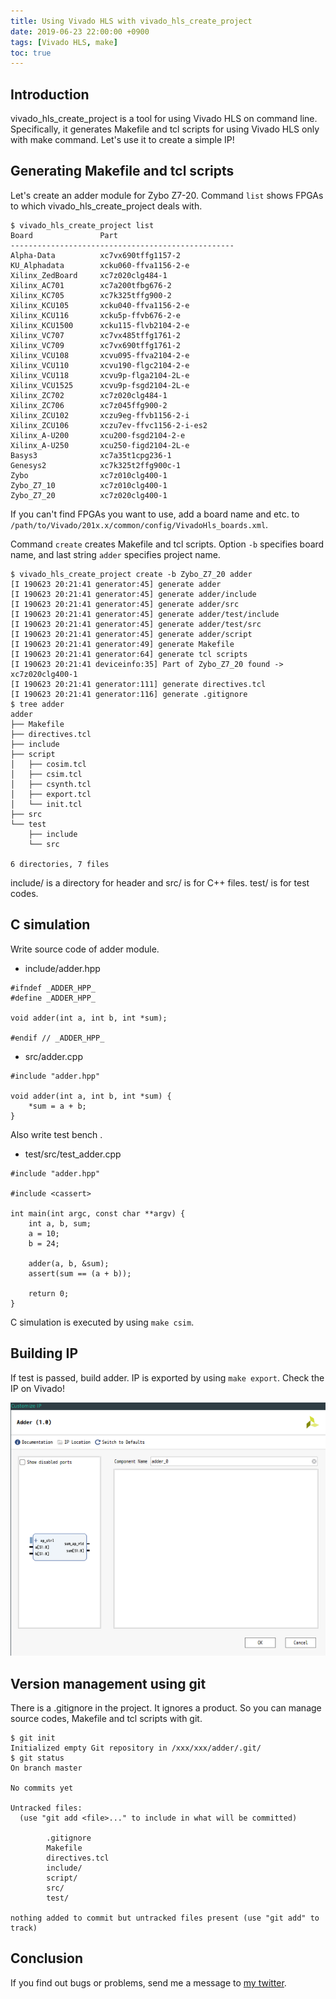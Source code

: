```yaml
---
title: Using Vivado HLS with vivado_hls_create_project
date: 2019-06-23 22:00:00 +0900
tags: [Vivado HLS, make]
toc: true
---
```


## Introduction

vivado_hls_create_project is a tool for using Vivado HLS on command line.
Specifically, it generates Makefile and tcl scripts for using Vivado HLS only with make command.
Let's use it to create a simple IP!

## Generating Makefile and tcl scripts

Let's create an adder module for Zybo Z7-20.
Command `list` shows FPGAs to which vivado_hls_create_project deals with.

```
$ vivado_hls_create_project list
Board               Part
--------------------------------------------------
Alpha-Data          xc7vx690tffg1157-2
KU_Alphadata        xcku060-ffva1156-2-e
Xilinx_ZedBoard     xc7z020clg484-1
Xilinx_AC701        xc7a200tfbg676-2
Xilinx_KC705        xc7k325tffg900-2
Xilinx_KCU105       xcku040-ffva1156-2-e
Xilinx_KCU116       xcku5p-ffvb676-2-e
Xilinx_KCU1500      xcku115-flvb2104-2-e
Xilinx_VC707        xc7vx485tffg1761-2
Xilinx_VC709        xc7vx690tffg1761-2
Xilinx_VCU108       xcvu095-ffva2104-2-e
Xilinx_VCU110       xcvu190-flgc2104-2-e
Xilinx_VCU118       xcvu9p-flga2104-2L-e
Xilinx_VCU1525      xcvu9p-fsgd2104-2L-e
Xilinx_ZC702        xc7z020clg484-1
Xilinx_ZC706        xc7z045ffg900-2
Xilinx_ZCU102       xczu9eg-ffvb1156-2-i
Xilinx_ZCU106       xczu7ev-ffvc1156-2-i-es2
Xilinx_A-U200       xcu200-fsgd2104-2-e
Xilinx_A-U250       xcu250-figd2104-2L-e
Basys3              xc7a35t1cpg236-1
Genesys2            xc7k325t2ffg900c-1
Zybo                xc7z010clg400-1
Zybo_Z7_10          xc7z010clg400-1
Zybo_Z7_20          xc7z020clg400-1
```

If you can't find FPGAs you want to use, add a board name and etc. to `/path/to/Vivado/201x.x/common/config/VivadoHls_boards.xml`.

Command `create` creates Makefile and tcl scripts.
Option `-b` specifies board name, and last string `adder` specifies project name.

```
$ vivado_hls_create_project create -b Zybo_Z7_20 adder
[I 190623 20:21:41 generator:45] generate adder
[I 190623 20:21:41 generator:45] generate adder/include
[I 190623 20:21:41 generator:45] generate adder/src
[I 190623 20:21:41 generator:45] generate adder/test/include
[I 190623 20:21:41 generator:45] generate adder/test/src
[I 190623 20:21:41 generator:45] generate adder/script
[I 190623 20:21:41 generator:49] generate Makefile
[I 190623 20:21:41 generator:64] generate tcl scripts
[I 190623 20:21:41 deviceinfo:35] Part of Zybo_Z7_20 found -> xc7z020clg400-1
[I 190623 20:21:41 generator:111] generate directives.tcl
[I 190623 20:21:41 generator:116] generate .gitignore
$ tree adder
adder
├── Makefile
├── directives.tcl
├── include
├── script
│   ├── cosim.tcl
│   ├── csim.tcl
│   ├── csynth.tcl
│   ├── export.tcl
│   └── init.tcl
├── src
└── test
    ├── include
    └── src

6 directories, 7 files
```

include/ is a directory for header and src/ is for C++ files.
test/ is for test codes.

## C simulation

Write source code of adder module.

- include/adder.hpp

```
#ifndef _ADDER_HPP_
#define _ADDER_HPP_

void adder(int a, int b, int *sum);

#endif // _ADDER_HPP_
```

- src/adder.cpp

```
#include "adder.hpp"

void adder(int a, int b, int *sum) {
    *sum = a + b;
}
```

Also write test bench .

- test/src/test_adder.cpp

```
#include "adder.hpp"

#include <cassert>

int main(int argc, const char **argv) {
    int a, b, sum;
    a = 10;
    b = 24;

    adder(a, b, &sum);
    assert(sum == (a + b));
    
    return 0;
}
```

C simulation is executed by using `make csim`.

## Building IP

If test is passed, build adder.
IP is exported by using `make export`.
Check the IP on Vivado!

![Adder IP](ip.png "Adder IP")

## Version management using git

There is a .gitignore in the project.
It ignores a product.
So you can manage source codes, Makefile and tcl scripts with git. 

```
$ git init
Initialized empty Git repository in /xxx/xxx/adder/.git/
$ git status
On branch master

No commits yet

Untracked files:
  (use "git add <file>..." to include in what will be committed)

        .gitignore
        Makefile
        directives.tcl
        include/
        script/
        src/
        test/

nothing added to commit but untracked files present (use "git add" to track)
```

## Conclusion

If you find out bugs or problems, send me a message to [my twitter](https://twitter.com/isKenta14).


